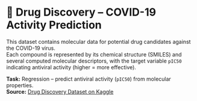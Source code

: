 # 🧪 Drug Discovery – COVID-19 Activity Prediction

This dataset contains molecular data for potential drug candidates against the COVID-19 virus.  
Each compound is represented by its chemical structure (SMILES) and several computed molecular descriptors, with the target variable `pIC50` indicating antiviral activity (higher = more effective).

**Task:** Regression – predict antiviral activity (`pIC50`) from molecular properties.  
**Source:** [Drug Discovery Dataset on Kaggle](https://www.kaggle.com/datasets/divyansh22/drug-discovery-data/data)

